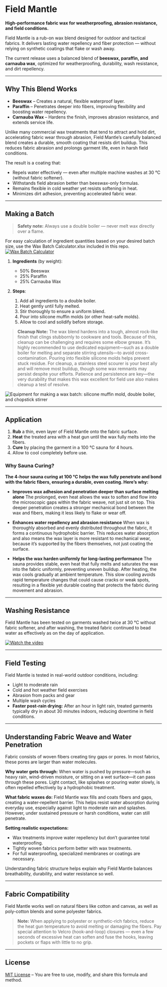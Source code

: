 # Field Mantle

**High-performance fabric wax for weatherproofing, abrasion resistance, and field conditions.**

Field Mantle is a rub-on wax blend designed for outdoor and tactical fabrics. It delivers lasting water repellency and fiber protection — without relying on synthetic coatings that flake or wash away.

The current release uses a balanced blend of **beeswax, paraffin, and carnauba wax**, optimized for weatherproofing, durability, wash resistance, and dirt repellency.

---

## Why This Blend Works

- **Beeswax** – Creates a natural, flexible waterproof layer.
- **Paraffin** – Penetrates deeper into fibers, improving flexibility and boosting water repellency.
- **Carnauba Wax** – Hardens the finish, improves abrasion resistance, and extends service life.

Unlike many commercial wax treatments that tend to attract and hold dirt, accelerating fabric wear through abrasion, Field Mantle’s carefully balanced blend creates a durable, smooth coating that resists dirt buildup. This reduces fabric abrasion and prolongs garment life, even in harsh field conditions.

The result is a coating that:
- Repels water effectively — even after multiple machine washes at 30 °C (without fabric softener).
- Withstands field abrasion better than beeswax-only formulas.
- Remains flexible in cold weather yet resists softening in heat.
- Minimizes dirt adhesion, preventing accelerated fabric wear.

---

## Making a Batch

> **Safety note:** Always use a double boiler — never melt wax directly over a flame.

For easy calculation of ingredient quantities based on your desired batch size,
use the Wax Batch Calculator.xlsx included in this repo.
[![Wax Batch Calculator](https://i.imgur.com/1iYuLrv.jpeg)](./Wax%20Batch%20Calculator.xlsx)

1. **Ingredients** (by weight):
   - 50% Beeswax
   - 25% Paraffin
   - 25% Carnauba Wax

2. **Steps**:
   1. Add all ingredients to a double boiler.
   2. Heat gently until fully melted.
   3. Stir thoroughly to ensure a uniform blend.
   4. Pour into silicone muffin molds (or other heat-safe molds).
   5. Allow to cool and solidify before storage.

> **Cleanup Note:**
The wax blend hardens into a tough, almost rock-like finish that clings stubbornly to cookware and tools. Because of this, cleanup can be challenging and requires some elbow grease. It’s highly recommended to use dedicated equipment—such as a double boiler for melting and separate stirring utensils—to avoid cross-contamination. Pouring into flexible silicone molds helps prevent stuck residue. For cleanup, a stainless steel scourer is your best ally and will remove most buildup, though some wax remnants may persist despite your efforts. Patience and persistence are key—the very durability that makes this wax excellent for field use also makes cleanup a test of resolve.

![Equipment for making a wax batch: silicone muffin mold, double boiler, and chopstick stirrer](https://i.imgur.com/nrsUEDF.jpeg)

---

## Application

1. **Rub** a thin, even layer of Field Mantle onto the fabric surface.
2. **Heat** the treated area with a heat gun until the wax fully melts into the fibers.
3. **Cure** by placing the garment in a 100 °C sauna for 4 hours.
4. Allow to cool completely before use.

### Why Sauna Curing?

**The 4-hour sauna curing at 100 °C helps the wax fully penetrate and bond with the fabric fibers, ensuring a durable, even coating. Here’s why:**

* **Improves wax adhesion and penetration deeper than surface melting alone**
  The prolonged, even heat allows the wax to soften and flow into the microscopic gaps within the fabric weave, not just sit on top. This deeper penetration creates a stronger mechanical bond between the wax and fibers, making it less likely to flake or wear off.

* **Enhances water repellency and abrasion resistance**
  When wax is thoroughly absorbed and evenly distributed throughout the fabric, it forms a continuous hydrophobic barrier. This reduces water absorption and also means the wax layer is more resistant to mechanical wear, because it’s supported by the fibers themselves, not just coating the surface.

* **Helps the wax harden uniformly for long-lasting performance**
  The sauna provides stable, even heat that fully melts and saturates the wax into the fabric uniformly, preventing uneven buildup. After heating, the wax cools gradually at ambient temperature. This slow cooling avoids rapid temperature changes that could cause cracks or weak spots, resulting in a flexible yet durable coating that protects the fabric during movement and abrasion.

---

## Washing Resistance
Field Mantle has been tested on garments washed twice at 30 °C without fabric softener, and after washing, the treated fabric continued to bead water as effectively as on the day of application.

[![Watch the video](https://i.imgur.com/ITtNsF8.jpeg)](https://imgur.com/gallery/water-repellent-wax-that-lasts-through-laundry-Fm36BLY)

---

## Field Testing

Field Mantle is tested in real-world outdoor conditions, including:
- Light to moderate rain
- Cold and hot weather field exercises
- Abrasion from packs and gear
- Multiple wash cycles
- **Faster post-rain drying:** After an hour in light rain, treated garments typically dry in about 30 minutes indoors, reducing downtime in field conditions.

---

## Understanding Fabric Weave and Water Penetration

Fabric consists of woven fibers creating tiny gaps or pores. In most fabrics, these pores are larger than water molecules.

**Why water gets through:**
When water is pushed by pressure—such as heavy rain, wind-driven moisture, or sitting on a wet surface—it can pass through these pores. Light contact, like splashes or pouring water slowly, is often repelled effectively by a hydrophobic treatment.

**What fabric waxes do:**
Field Mantle wax fills and coats fibers and gaps, creating a water-repellent barrier. This helps resist water absorption during everyday use, especially against light to moderate rain and splashes. However, under sustained pressure or harsh conditions, water can still penetrate.

**Setting realistic expectations:**

* Wax treatments improve water repellency but don’t guarantee total waterproofing.
* Tightly woven fabrics perform better with wax treatments.
* For full waterproofing, specialized membranes or coatings are necessary.

Understanding fabric structure helps explain why Field Mantle balances breathability, durability, and water resistance so well.

---

## Fabric Compatibility

Field Mantle works well on natural fibers like cotton and canvas, as well as poly-cotton blends and some polyester fabrics.

> **Note:** When applying to polyester or synthetic-rich fabrics, reduce the heat gun temperature to avoid melting or damaging the fibers. Pay special attention to Velcro (hook-and-loop) closures — even a few seconds of excessive heat can soften and fuse the hooks, leaving pockets or flaps with little to no grip.
---

## License

[MIT License](LICENSE) – You are free to use, modify, and share this formula and method.
